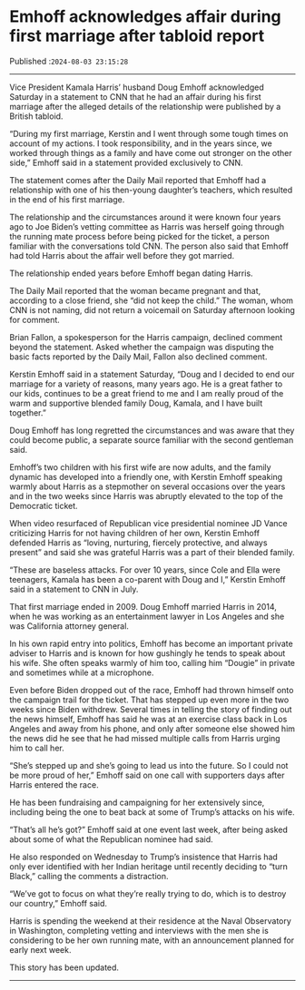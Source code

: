 # Emhoff acknowledges affair during first marriage after tabloid report

Published :`2024-08-03 23:15:28`

---

Vice President Kamala Harris’ husband Doug Emhoff acknowledged Saturday in a statement to CNN that he had an affair during his first marriage after the alleged details of the relationship were published by a British tabloid.

“During my first marriage, Kerstin and I went through some tough times on account of my actions. I took responsibility, and in the years since, we worked through things as a family and have come out stronger on the other side,” Emhoff said in a statement provided exclusively to CNN.

The statement comes after the Daily Mail reported that Emhoff had a relationship with one of his then-young daughter’s teachers, which resulted in the end of his first marriage.

The relationship and the circumstances around it were known four years ago to Joe Biden’s vetting committee as Harris was herself going through the running mate process before being picked for the ticket, a person familiar with the conversations told CNN. The person also said that Emhoff had told Harris about the affair well before they got married.

The relationship ended years before Emhoff began dating Harris.

The Daily Mail reported that the woman became pregnant and that, according to a close friend, she “did not keep the child.” The woman, whom CNN is not naming, did not return a voicemail on Saturday afternoon looking for comment.

Brian Fallon, a spokesperson for the Harris campaign, declined comment beyond the statement. Asked whether the campaign was disputing the basic facts reported by the Daily Mail, Fallon also declined comment.

Kerstin Emhoff said in a statement Saturday, “Doug and I decided to end our marriage for a variety of reasons, many years ago. He is a great father to our kids, continues to be a great friend to me and I am really proud of the warm and supportive blended family Doug, Kamala, and I have built together.”

Doug Emhoff has long regretted the circumstances and was aware that they could become public, a separate source familiar with the second gentleman said.

Emhoff’s two children with his first wife are now adults, and the family dynamic has developed into a friendly one, with Kerstin Emhoff speaking warmly about Harris as a stepmother on several occasions over the years and in the two weeks since Harris was abruptly elevated to the top of the Democratic ticket.

When video resurfaced of Republican vice presidential nominee JD Vance criticizing Harris for not having children of her own, Kerstin Emhoff defended Harris as “loving, nurturing, fiercely protective, and always present” and said she was grateful Harris was a part of their blended family.

“These are baseless attacks. For over 10 years, since Cole and Ella were teenagers, Kamala has been a co-parent with Doug and I,” Kerstin Emhoff said in a statement to CNN in July.

That first marriage ended in 2009. Doug Emhoff married Harris in 2014, when he was working as an entertainment lawyer in Los Angeles and she was California attorney general.

In his own rapid entry into politics, Emhoff has become an important private adviser to Harris and is known for how gushingly he tends to speak about his wife. She often speaks warmly of him too, calling him “Dougie” in private and sometimes while at a microphone.

Even before Biden dropped out of the race, Emhoff had thrown himself onto the campaign trail for the ticket. That has stepped up even more in the two weeks since Biden withdrew. Several times in telling the story of finding out the news himself, Emhoff has said he was at an exercise class back in Los Angeles and away from his phone, and only after someone else showed him the news did he see that he had missed multiple calls from Harris urging him to call her.

“She’s stepped up and she’s going to lead us into the future. So I could not be more proud of her,” Emhoff said on one call with supporters days after Harris entered the race.

He has been fundraising and campaigning for her extensively since, including being the one to beat back at some of Trump’s attacks on his wife.

“That’s all he’s got?” Emhoff said at one event last week, after being asked about some of what the Republican nominee had said.

He also responded on Wednesday to Trump’s insistence that Harris had only ever identified with her Indian heritage until recently deciding to “turn Black,” calling the comments a distraction.

“We’ve got to focus on what they’re really trying to do, which is to destroy our country,” Emhoff said.

Harris is spending the weekend at their residence at the Naval Observatory in Washington, completing vetting and interviews with the men she is considering to be her own running mate, with an announcement planned for early next week.

This story has been updated.

---

